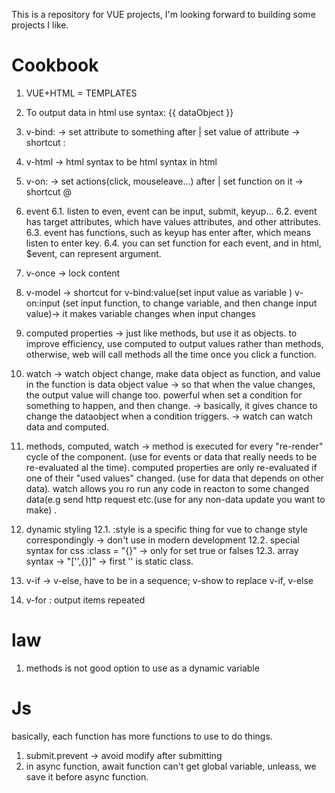 This is a repository for VUE projects, I'm looking forward to building some projects I like. 

# Cookbook
1. VUE+HTML = TEMPLATES

2. To output data in html
use syntax: {{ dataObject }}

3. v-bind: -> set attribute to something after | set value of attribute -> shortcut :

4. v-html -> html syntax to be html syntax in html

5. v-on: -> set actions(click, mouseleave...) after | set function on it -> shortcut @

6. event
    6.1. listen to even, event can be input, submit, keyup...
    6.2. event has target attributes, which have values attributes, and other attributes.
    6.3. event has functions, such as keyup has enter after, which means listen to enter key. 
    6.4. you can set function for each event, and in html,  $event, can represent argument. 

7. v-once -> lock content
8. v-model -> shortcut for v-bind:value(set input value as variable ) v-on:input (set input function, to change variable, and then change input value)-> it makes variable changes when input changes
9. computed properties -> just like methods, but use it as objects. to improve efficiency, use computed to output values rather than methods, otherwise, web will call  methods all the time once you click a function. 
10. watch -> watch object change, make data object as function, and value in the function is data object value -> so that when the value changes, the output value will change too. powerful when set a condition for something to happen, and then change. -> basically, it gives chance to change the dataobject when a condition triggers. -> watch can watch data and computed. 
11. methods, computed, watch -> method is executed for every "re-render" cycle of the component. (use for events or data that really needs to be re-evaluated al the time). computed properties are only re-evaluated if one of their "used values" changed. (use for data that depends on other data). watch allows you ro run any code in reacton to some changed data(e.g send http request etc.(use for any non-data update you want to make) .
12. dynamic styling
    12.1. :style is a specific thing for vue to change style correspondingly -> don't use in modern development
    12.2. special syntax for css :class = "{}" -> only for set true or falses
    12.3. array syntax -> "['',{}]" -> first '' is static class.
 
13. v-if -> v-else, have to be in a sequence; v-show to replace v-if, v-else

14. v-for : output items repeated
# law
1. methods is not good option to use as a dynamic variable
# Js
basically, each function has more functions to use to do things.
1. submit.prevent -> avoid modify after submitting
2. in async function, await function can't get global variable, unleass, we save it before async function. 
